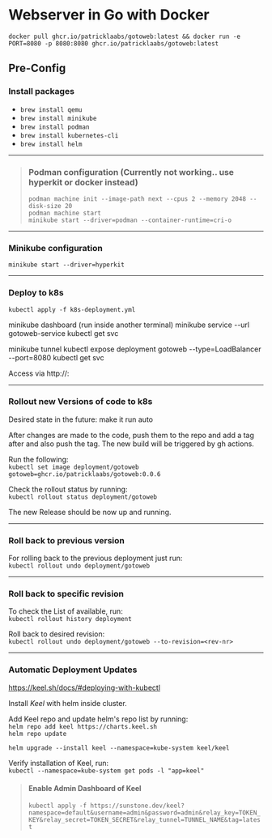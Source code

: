 # Webserver in Go with Docker

`docker pull ghcr.io/patricklaabs/gotoweb:latest && docker run -e PORT=8080 -p 8080:8080 ghcr.io/patricklaabs/gotoweb:latest`

## Pre-Config

### Install packages
- `brew install qemu`
- `brew install minikube`
- `brew install podman`
- `brew install kubernetes-cli`
- `brew install helm`

---

>### Podman configuration (Currently not working.. use hyperkit or docker instead)
>
>`podman machine init --image-path next --cpus 2 --memory 2048 --disk-size 20` \
>`podman machine start` \
>`minikube start --driver=podman --container-runtime=cri-o`

---

### Minikube configuration

`minikube start --driver=hyperkit`

---

### Deploy to k8s

`kubectl apply -f k8s-deployment.yml`

minikube dashboard (run inside another terminal)
minikube service --url gotoweb-service
kubectl get svc

minikube tunnel
kubectl expose deployment gotoweb --type=LoadBalancer --port=8080
kubectl get svc

Access via http://<external-IP>:<Port>

---

### Rollout new Versions of code to k8s

Desired state in the future: make it run auto

After changes are made to the code, push them to the repo and add a tag after and also 
push the tag.
The new build will be triggered by gh actions.

Run the following: \
`kubectl set image deployment/gotoweb gotoweb=ghcr.io/patricklaabs/gotoweb:0.0.6`

Check the rollout status by running: \
`kubectl rollout status deployment/gotoweb`

The new Release should be now up and running. 

---

### Roll back to previous version

For rolling back to the previous deployment just run: \
`kubectl rollout undo deployment/gotoweb`

---

### Roll back to specific revision

To check the List of available, run: \
`kubectl rollout history deployment`

Roll back to desired revision: \
`kubectl rollout undo deployment/gotoweb --to-revision=<rev-nr>`

---

### Automatic Deployment Updates
https://keel.sh/docs/#deploying-with-kubectl

Install _Keel_ with helm inside cluster.

Add Keel repo and update helm's repo list by running: \
`helm repo add keel https://charts.keel.sh ` \
`helm repo update`

`helm upgrade --install keel --namespace=kube-system keel/keel`

Verify installation of Keel, run: \
`kubectl --namespace=kube-system get pods -l "app=keel"`

> #### Enable Admin Dashboard of Keel
> `kubectl apply -f https://sunstone.dev/keel?namespace=default&username=admin&password=admin&relay_key=TOKEN_KEY&relay_secret=TOKEN_SECRET&relay_tunnel=TUNNEL_NAME&tag=latest`